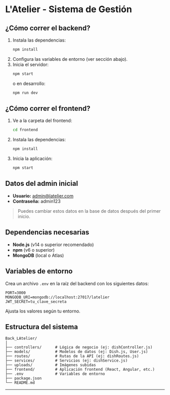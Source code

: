 # L'Atelier - Sistema de Gestión

## ¿Cómo correr el backend?

1. Instala las dependencias:
   ```bash
   npm install
   ```
2. Configura las variables de entorno (ver sección abajo).
3. Inicia el servidor:
   ```bash
   npm start
   ```
   o en desarrollo:
   ```bash
   npm run dev
   ```

## ¿Cómo correr el frontend?

1. Ve a la carpeta del frontend:
   ```bash
   cd frontend
   ```
2. Instala las dependencias:
   ```bash
   npm install
   ```
3. Inicia la aplicación:
   ```bash
   npm start
   ```

## Datos del admin inicial

- **Usuario:** admin@latelier.com
- **Contraseña:** admin123

> Puedes cambiar estos datos en la base de datos después del primer inicio.

## Dependencias necesarias

- **Node.js** (v14 o superior recomendado)
- **npm** (v6 o superior)
- **MongoDB** (local o Atlas)

## Variables de entorno

Crea un archivo `.env` en la raíz del backend con los siguientes datos:

```
PORT=3000
MONGODB_URI=mongodb://localhost:27017/latelier
JWT_SECRET=tu_clave_secreta
```

Ajusta los valores según tu entorno.

## Estructura del sistema

```
Back_LAtelier/
│
├── controllers/      # Lógica de negocio (ej: dishController.js)
├── models/           # Modelos de datos (ej: Dish.js, User.js)
├── routes/           # Rutas de la API (ej: dishRoutes.js)
├── services/         # Servicios (ej: dishService.js)
├── uploads/          # Imágenes subidas
├── frontend/         # Aplicación frontend (React, Angular, etc.)
├── .env              # Variables de entorno
├── package.json
└── README.md
```

---
